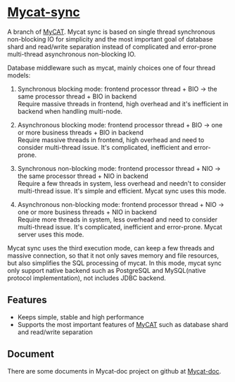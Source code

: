 # [Mycat-sync](https://github.com/little-pan/mycat-sync)

A branch of [MyCAT](https://github.com/MyCATApache/Mycat-Server). Mycat sync is based on single thread synchronous 
non-blocking IO for simplicity and the most important goal of database shard and read/write separation instead of 
complicated and error-prone multi-thread asynchronous non-blocking IO.

Database middleware such as mycat, mainly choices one of four thread models:
1) Synchronous blocking mode: frontend processor thread  + BIO -> the same processor thread  + BIO in backend <br/>
Require massive threads in frontend, high overhead and it's inefficient in backend when handling multi-node.

2) Asynchronous blocking mode: frontend processor thread + BIO -> one or more business threads + BIO in backend <br/>
Require massive threads in frontend, high overhead and need to consider multi-thread issue. It's complicated, inefficient 
and error-prone.

3) Synchronous non-blocking mode: frontend processor thread + NIO -> the same processor thread + NIO in backend <br/>
Require a few threads in system, less overhead and needn't to consider multi-thread issue. It's simple and efficient. 
Mycat sync uses this mode.

4) Asynchronous non-blocking mode: frontend processor thread + NIO -> one or more business threads + NIO in backend <br/>
Require more threads in system, less overhead and need to consider multi-thread issue. It's complicated, inefficient 
and error-prone. Mycat server uses this mode.

Mycat sync uses the third execution mode, can keep a few threads and massive connection, so that it not only saves memory 
and file resources, but also simplifies the SQL processing of mycat. In this mode, mycat sync only support native backend
such as PostgreSQL and MySQL(native protocol implementation), not includes JDBC backend.

## Features

* Keeps simple, stable and high performance
* Supports the most important features of [MyCAT](https://github.com/MyCATApache/Mycat-Server) such as database shard
and read/write separation

## Document

There are some documents in Mycat-doc project on github at [Mycat-doc](https://github.com/MyCATApache/Mycat-doc).
